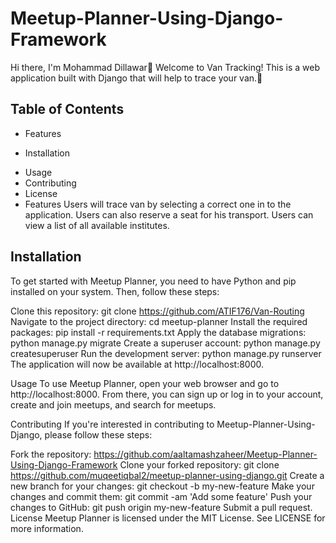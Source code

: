 # Meetup-Planner-Using-Django-Framework
Hi there, I'm Mohammad Dillawar👋
Welcome to Van Tracking! This is a web application built with Django that will help to trace your van.👋

## Table of Contents
- Features
* Installation
+ Usage
+ Contributing
+ License
+ Features
Users will trace van by selecting a correct one in to the application.
Users can also reserve a seat for his transport.
Users can view a list of all available institutes.
## Installation
To get started with Meetup Planner, you need to have Python and pip installed on your system. Then, follow these steps:

Clone this repository:
git clone https://github.com/ATIF176/Van-Routing
Navigate to the project directory:
cd meetup-planner
Install the required packages:
pip install -r requirements.txt
Apply the database migrations:
python manage.py migrate
Create a superuser account:
python manage.py createsuperuser
Run the development server:
python manage.py runserver
The application will now be available at http://localhost:8000.

Usage
To use Meetup Planner, open your web browser and go to http://localhost:8000. From there, you can sign up or log in to your account, create and join meetups, and search for meetups.

Contributing
If you're interested in contributing to Meetup-Planner-Using-Django, please follow these steps:

Fork the repository: https://github.com/aaltamashzaheer/Meetup-Planner-Using-Django-Framework
Clone your forked repository: git clone https://github.com/muqeetiqbal2/meetup-planner-using-django.git
Create a new branch for your changes: git checkout -b my-new-feature
Make your changes and commit them: git commit -am 'Add some feature'
Push your changes to GitHub: git push origin my-new-feature
Submit a pull request.
License
Meetup Planner is licensed under the MIT License. See LICENSE for more information.
